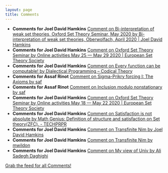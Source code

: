 ```yaml
---
layout: page
title: Comments
---
```


* **Comments for Joel David Hamkins** [Comment on Bi-interpretation of weak set theories, Oxford Set Theory Seminar, May 2020 by Bi-interpretation of weak set theories, Oberwolfach, April 2020 \| Joel David Hamkins](http://jdh.hamkins.org/bi-interpretation-of-weak-set-theories-oxford-set-theory-seminar-may-2020/#comment-10893)
* **Comments for Joel David Hamkins** [Comment on Oxford Set Theory Seminar by Online activities May 25 — May 29 2020 \| European Set Theory Society](http://jdh.hamkins.org/oxford-set-theory-seminar/#comment-10891)
* **Comments for Joel David Hamkins** [Comment on Every function can be computable! by Dialectical Programming – Codical Theory](http://jdh.hamkins.org/every-function-can-be-computable/#comment-10888)
* **Comments for Assaf Rinot** [Comment on Sigma-Prikry forcing I: The Axioms by saf](http://blog.assafrinot.com/?p=4596#comment-803)
* **Comments for Assaf Rinot** [Comment on Inclusion modulo nonstationary by saf](http://blog.assafrinot.com/?p=4582#comment-802)
* **Comments for Joel David Hamkins** [Comment on Oxford Set Theory Seminar by Online activities May 18 — May 22 2020 \| European Set Theory Society](http://jdh.hamkins.org/oxford-set-theory-seminar/#comment-10876)
* **Comments for Joel David Hamkins** [Comment on Satisfaction is not absolute by Math Genius: Definition of structure and satisfaction on Set theory(ZFC). - TECHPRPR](http://jdh.hamkins.org/satisfaction-is-not-absolute/#comment-10875)
* **Comments for Joel David Hamkins** [Comment on Transfinite Nim by Joel David Hamkins](http://jdh.hamkins.org/transfinite-nim/#comment-10851)
* **Comments for Joel David Hamkins** [Comment on Transfinite Nim by mwildon](http://jdh.hamkins.org/transfinite-nim/#comment-10849)
* **Comments for Joel David Hamkins** [Comment on My view of Univ by Ali Sadegh Daghighi](http://jdh.hamkins.org/my-view-of-univ/#comment-10844)

[Grab the feed for all Comments!](Comments.xml)
